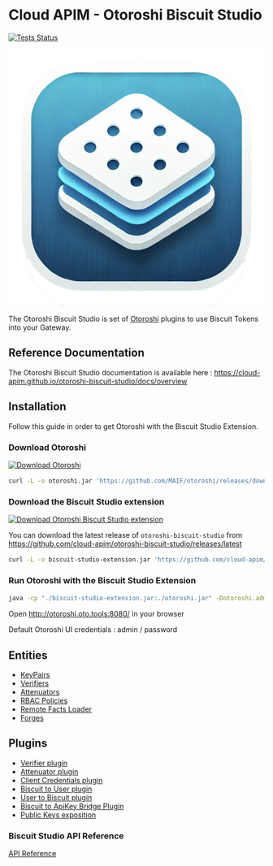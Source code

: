 # Cloud APIM - Otoroshi Biscuit Studio

[![Tests Status](https://github.com/cloud-apim/otoroshi-biscuit-studio/actions/workflows/test-extension.yml/badge.svg)](https://github.com/cloud-apim/otoroshi-biscuit-studio/actions/workflows/test-extension.yml)

![](/images/otoroshi-biscuit-studio-logo.png)

The Otoroshi Biscuit Studio is set of [Otoroshi](https://github.com/MAIF/otoroshi) plugins to use Biscuit Tokens into your Gateway.

## Reference Documentation

The Otoroshi Biscuit Studio documentation is available here : https://cloud-apim.github.io/otoroshi-biscuit-studio/docs/overview

## Installation 

Follow this guide in order to get Otoroshi with the Biscuit Studio Extension.
### Download Otoroshi

[ ![Download Otoroshi](https://img.shields.io/github/release/MAIF/otoroshi.svg) ](https://github.com/MAIF/otoroshi/releases/download/v17.3.2/otoroshi.jar)

```sh
curl -L -o otoroshi.jar 'https://github.com/MAIF/otoroshi/releases/download/v17.3.2/otoroshi.jar'
```

### Download the Biscuit Studio extension
  
[![Download Otoroshi Biscuit Studio extension](https://img.shields.io/github/release/cloud-apim/otoroshi-biscuit-studio.svg) ](https://github.com/cloud-apim/otoroshi-biscuit-studio/releases/download/0.0.16/otoroshi-biscuit-studio-0.0.16.jar)

You can download the latest release of `otoroshi-biscuit-studio` from https://github.com/cloud-apim/otoroshi-biscuit-studio/releases/latest

```sh
curl -L -o biscuit-studio-extension.jar 'https://github.com/cloud-apim/otoroshi-biscuit-studio/releases/download/0.0.16/otoroshi-biscuit-studio-0.0.16.jar'
```

### Run Otoroshi with the Biscuit Studio Extension

```sh
java -cp "./biscuit-studio-extension.jar:./otoroshi.jar" -Dotoroshi.adminLogin=admin -Dotoroshi.adminPassword=password -Dotoroshi.storage=file play.core.server.ProdServerStart
```

Open http://otoroshi.oto.tools:8080/ in your browser

Default Otoroshi UI credentials : admin / password
## Entities
  - [KeyPairs](https://cloud-apim.github.io/otoroshi-biscuit-studio/docs/entities/keypairs)
  - [Verifiers](https://cloud-apim.github.io/otoroshi-biscuit-studio/docs/entities/verifiers)
  - [Attenuators](https://cloud-apim.github.io/otoroshi-biscuit-studio/docs/entities/attenuators)
  - [RBAC Policies](https://cloud-apim.github.io/otoroshi-biscuit-studio/docs/entities/rbac)
  - [Remote Facts Loader](https://cloud-apim.github.io/otoroshi-biscuit-studio/docs/entities/remotefacts)
  - [Forges](https://cloud-apim.github.io/otoroshi-biscuit-studio/docs/entities/forges)
## Plugins
 - [Verifier plugin](https://cloud-apim.github.io/otoroshi-biscuit-studio/docs/plugins/verifiers)
 - [Attenuator plugin](https://cloud-apim.github.io/otoroshi-biscuit-studio/docs/plugins/attenuators)
 - [Client Credentials plugin](https://cloud-apim.github.io/otoroshi-biscuit-studio/docs/plugins/clientcredentials)
 - [Biscuit to User plugin](https://cloud-apim.github.io/otoroshi-biscuit-studio/docs/plugins/biscuit-user-extractor)
 - [User to Biscuit plugin](https://cloud-apim.github.io/otoroshi-biscuit-studio/docs/plugins/user-to-biscuit)
 - [Biscuit to ApiKey Bridge Plugin](https://cloud-apim.github.io/otoroshi-biscuit-studio/docs/plugins/apikeybridge)
 - [Public Keys exposition](https://cloud-apim.github.io/otoroshi-biscuit-studio/docs/plugins/keypairsexposition)

### Biscuit Studio API Reference

[API Reference](https://cloud-apim.github.io/otoroshi-biscuit-studio/docs/api)
